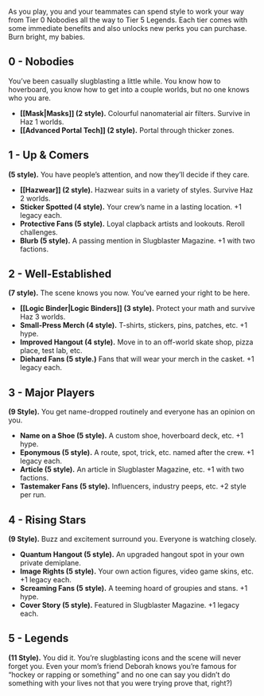 As you play, you and your teammates can spend style to work your way from Tier 0 Nobodies all the way to Tier 5 Legends. Each tier comes with some immediate benefits and also unlocks new perks you can purchase. Burn bright, my babies.

## 0 - Nobodies

You’ve been casually slugblasting a little while. You know how to hoverboard, you know how to get into a couple worlds, but no one knows who you are.

- **[[Mask|Masks]] (2 style).** Colourful nanomaterial air filters. Survive in Haz 1 worlds.
- **[[Advanced Portal Tech]] (2 style).** Portal through thicker zones.

## 1 - Up & Comers

**(5 style).** You have people’s attention, and now they’ll decide if they care.

- **[[Hazwear]] (2 style).** Hazwear suits in a variety of styles. Survive Haz 2 worlds.
- **Sticker Spotted (4 style).** Your crew’s name in a lasting location. +1 legacy each.
- **Protective Fans (5 style).** Loyal clapback artists and lookouts. Reroll challenges.
- **Blurb (5 style).** A passing mention in Slugblaster Magazine. +1 with two factions.

## 2 - Well-Established

**(7 style).** The scene knows you now. You’ve earned your right to be here.

- **[[Logic Binder|Logic Binders]] (3 style).** Protect your math and survive Haz 3 worlds.
- **Small-Press Merch (4 style).** T-shirts, stickers, pins, patches, etc. +1 hype.
- **Improved Hangout (4 style).** Move in to an off-world skate shop, pizza place, test lab, etc.
- **Diehard Fans (5 style.)** Fans that will wear your merch in the casket. +1 legacy each.

## 3 - Major Players

**(9 Style).** You get name-dropped routinely and everyone has an opinion on you.

- **Name on a Shoe (5 style).** A custom shoe, hoverboard deck, etc. +1 hype.
- **Eponymous (5 style).** A route, spot, trick, etc. named after the crew. +1 legacy each.
- **Article (5 style).** An article in Slugblaster Magazine, etc. +1 with two factions.
- **Tastemaker Fans (5 style).** Influencers, industry peeps, etc. +2 style per run.

## 4 - Rising Stars

**(9 Style).** Buzz and excitement surround you. Everyone is watching closely.

- **Quantum Hangout (5 style).** An upgraded hangout spot in your own private demiplane.
- **Image Rights (5 style).** Your own action figures, video game skins, etc. +1 legacy each.
- **Screaming Fans (5 style).** A teeming hoard of groupies and stans. +1 hype.
- **Cover Story (5 style).** Featured in Slugblaster Magazine. +1 legacy each.

## 5 - Legends

**(11 Style).** You did it. You’re slugblasting icons and the scene will never forget you. Even your mom’s friend Deborah knows you’re famous for “hockey or rapping or something” and no one can say you didn’t do something with your lives not that you were trying prove that, right?)